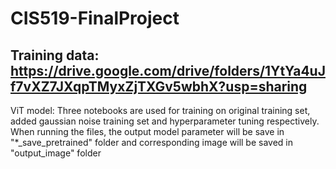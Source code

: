 # CIS519-FinalProject
## Training data: https://drive.google.com/drive/folders/1YtYa4uJf7vXZ7JXqpTMyxZjTXGv5wbhX?usp=sharing
ViT model: Three notebooks are used for training on original training set, added gaussian noise training set and hyperparameter tuning respectively. When running the  files, the output model parameter will be save in "*_save_pretrained" folder and corresponding image will be saved in "output_image" folder  
